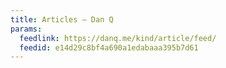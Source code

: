 ```yaml
---
title: Articles – Dan Q
params:
  feedlink: https://danq.me/kind/article/feed/
  feedid: e14d29c8bf4a690a1edabaaa395b7d61
---
```

